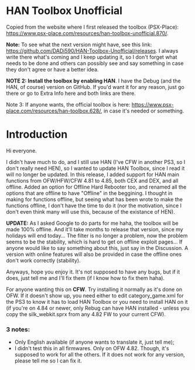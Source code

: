 # HAN Toolbox Unofficial

Copied from the website where I first released the toolbox (PSX-Place): https://www.psx-place.com/resources/han-toolbox-unofficial.870/.

**Note:** To see what the next version might have, see this link: https://github.com/DADi590/HAN-Toolbox-Unofficial/releases. I always write there what's coming and I keep updating it, so I don't forget what needs to be done and others can possibly see and say something in case they don't agree or have a better idea.

**NOTE 2: Install the toolbox by enabling HAN**. I have the Debug (and the HAN, of course) version on GitHub. If you'd want it for any reason, just go there or go to Extra Info here and both links are there.

Note 3: If anyone wants, the official toolbox is here: https://www.psx-place.com/resources/han-toolbox.628/, in case it's needed or something.

# Introduction

Hi everyone.

I didn't have much to do, and I still use HAN (I've CFW in another PS3, so I don't really need HEN), so I wanted to update HAN Toolbox, since I read it will no longer be updated. In this release, I added support for HAN main functions from OFW/HFW/CFW 4.81 to 4.85, both CEX and DEX, and all offline. Added an option for Offline Hard Rebooter too, and renamed all the options that are offline to have "Offline" in the beggining. I thought in making for functions offline, but seeing what has been wrote to make the functions offline, I don't have the time to do it (nor the motivation, since I don't even think many will use this, because of the existance of HEN).

**UPDATE:** As I asked Google to do parts for me haha, the toolbox will be made 100% offline. And it'll take months to release that version, since my holidays will end today... The filter is no longer a problem, now the problem seems to be the stability, which is hard to get on offline exploit pages... If anyone would like to say something about this, just say in the Discussion. A version with online features will also be provided in case the offline ones don't work correctly (stability).

Anyways, hope you enjoy it. It's not supposed to have any bugs, but if it does, just tell me and I'll fix them (if I know how to fix them haha).

For anyone wanting this on **CFW**. Try installing it normally as it's done on OFW. If it doesn't show up, you need either to edit category_game.xml for the PS3 to know it has to load HAN Toolbox or you need to install HAN on it (if you're on 4.84 or newer, only Rebug can have HAN installed - unless you copy the silk_webkit.sprx from any 4.82 FW to your current CFW).

### 3 notes:
- Only English available (if anyone wants to translate it, just tell me);
- I didn't test this in all firmwares. Only on OFW 4.82. Though, it's supposed to work for all the others. If it does not work for any version, please tell me so I can fix it.
